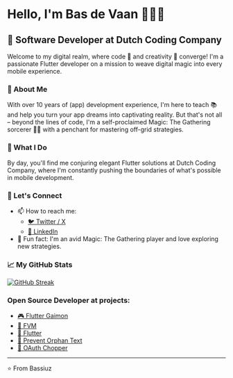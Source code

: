 # Hello, I'm Bas de Vaan 👋🧙‍♂️

## 🚀 Software Developer at Dutch Coding Company

Welcome to my digital realm, where code 🧬 and creativity 🎨 converge! I'm a passionate Flutter developer on a mission to weave digital magic into every mobile experience.

### 🌟 About Me
With over 10 years of (app) development experience, I'm here to teach 📚 and help you turn your app dreams into captivating reality. But that's not all – beyond the lines of code, I'm a self-proclaimed Magic: The Gathering sorcerer 🧙‍♂️ with a penchant for mastering off-grid strategies.

### 💼 What I Do
By day, you'll find me conjuring elegant Flutter solutions at Dutch Coding Company, where I'm constantly pushing the boundaries of what's possible in mobile development.

### 🤝 Let's Connect
- 📫 How to reach me:
    - [🐦 Twitter / X](https://x.com/bassiuz)
    - [🔗 LinkedIn](https://www.linkedin.com/in/bas-de-vaan-31609046/)
- 👾 Fun fact: I'm an avid Magic: The Gathering player and love exploring new strategies.

### 📈 My GitHub Stats
[![GitHub Streak](https://github-readme-streak-stats.herokuapp.com?user=bassiuz)](https://git.io/streak-stats)

### Open Source Developer at projects:
- [🎮 Flutter Gaimon](https://github.com/istornz/flutter_gaimon)
- [🚀 FVM](https://github.com/leoafarias/fvm)
- [📱 Flutter](https://github.com/flutter/flutter)
- [📖 Prevent Orphan Text](https://github.com/Bassiuz/prevent_orphan_text)
- [🔐 OAuth Chopper](https://github.com/DutchCodingCompany/oauth_chopper)

---

⭐️ From Bassiuz
